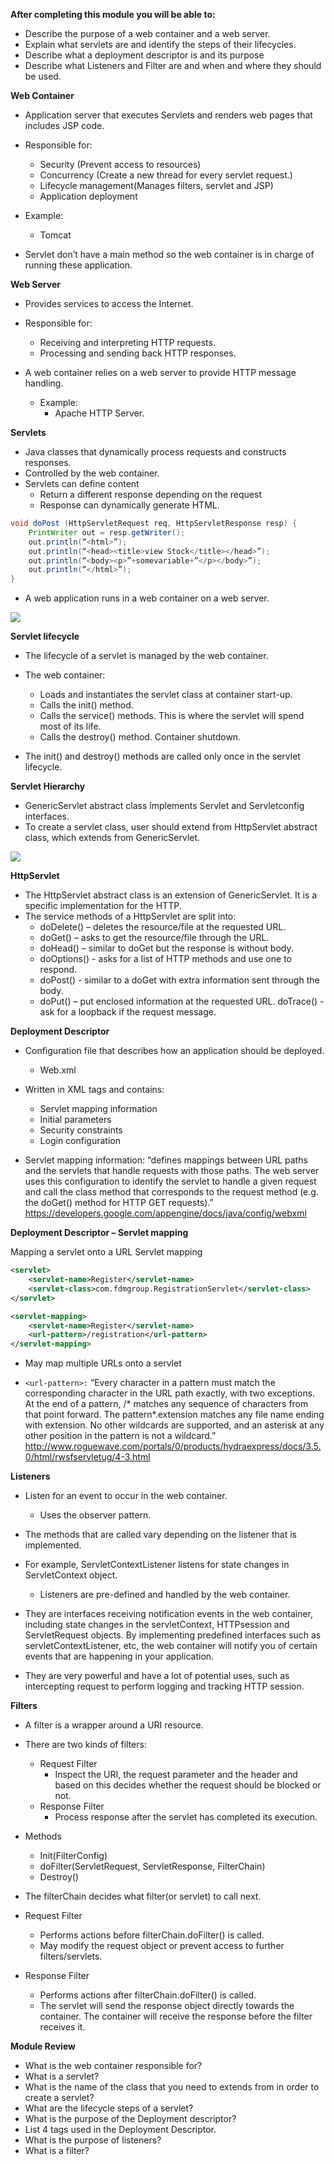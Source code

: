 **After completing this module you will be able to:**

- Describe the purpose of a web container and a web server.
- Explain what servlets are and identify the steps of their lifecycles.
- Describe what a deployment descriptor is and its purpose
- Describe what Listeners and Filter are and when and where they should be used.

**Web Container**

- Application server that executes Servlets and renders web pages that includes JSP code.
- Responsible for:
  - Security (Prevent access  to resources)
  - Concurrency (Create a new thread for every servlet request.)
  - Lifecycle management(Manages filters, servlet and JSP)
  - Application deployment

- Example: 
  - Tomcat

- Servlet don’t have a main method so the web container is in charge of running these application.

**Web Server**

- Provides services to access the Internet.
- Responsible for:
  - Receiving and interpreting HTTP requests.
  - Processing and sending back HTTP responses.

- A web container relies on a web server to provide HTTP message handling.
  - Example: 
    - Apache HTTP Server.

**Servlets**

- Java classes that dynamically process requests and constructs responses.
- Controlled by the web container.
- Servlets can define content
  - Return a different response depending on the request 
  - Response can dynamically generate HTML.

``` java
void doPost (HttpServletRequest req, HttpServletResponse resp) {
	PrintWriter out = resp.getWriter();
	out.println(“<html>”);
	out.println(“<head><title>view Stock</title></head>”);
	out.println(“<body><p>”+somevariable+”</p></body>”);
	out.println(“</html>”);
}
```

- A web application runs in a web container on a web server.

<img src="../PHOTOS/server-side-01.png">

**Servlet lifecycle**

- The lifecycle of a servlet is managed by the web container.
- The web container:
  - Loads and instantiates the servlet class at container start-up.
  - Calls the init() method.
  - Calls the service() methods. This is where the servlet will spend most of its life.
  - Calls the destroy() method. Container shutdown.

- The init() and destroy() methods are called only once in the servlet lifecycle.

**Servlet Hierarchy**

- GenericServlet abstract class implements Servlet and Servletconfig interfaces.
- To create a servlet class, user should extend from HttpServlet abstract class, which extends from GenericServlet.

<img src="../PHOTOS/server-side-02.png">

**HttpServlet**

- The HttpServlet abstract class is an extension of GenericServlet. It is a specific implementation for the HTTP.
- The service methods of a HttpServlet are split into:
  - doDelete() – deletes the resource/file at the requested URL.
  - doGet() – asks to get the resource/file through the URL.
  - doHead() – similar to doGet but the response is without body.
  - doOptions() - asks for a list of HTTP methods and use one to respond.
  - doPost() - similar to a doGet with extra information sent through the body.
  - doPut() – put enclosed information at the requested URL.
    doTrace() - ask for a loopback if the request message.

**Deployment Descriptor**

- Configuration file that describes how an application should be deployed.
  - Web.xml
- Written in XML tags and contains:
  - Servlet mapping information
  - Initial parameters
  - Security constraints
  - Login configuration

- Servlet mapping information: “defines mappings between URL paths and the servlets that handle requests with those paths. The web server uses this configuration to identify the servlet to handle a given request and call the class method that corresponds to the request method (e.g. the doGet() method for HTTP GET requests).” https://developers.google.com/appengine/docs/java/config/webxml

**Deployment Descriptor – Servlet mapping**

Mapping a servlet onto a URL Servlet mapping

``` xml
<servlet>
	<servlet-name>Register</servlet-name>
	<servlet-class>com.fdmgroup.RegistrationServlet</servlet-class>
</servlet>

<servlet-mapping>
	<servlet-name>Register</servlet-name>
	<url-pattern>/registration</url-pattern>
</servlet-mapping>
```

- May map multiple URLs onto a servlet

- `<url-pattern>:` “Every character in a pattern must match the corresponding character in the URL path exactly, with two exceptions. At the end of a pattern, /* matches any sequence of characters from that point forward. The pattern*.extension matches any file name ending with extension. No other wildcards are supported, and an asterisk at any other position in the pattern is not a wildcard.” http://www.roguewave.com/portals/0/products/hydraexpress/docs/3.5.0/html/rwsfservletug/4-3.html

**Listeners**

- Listen for an event to occur in the web container.
  - Uses the observer pattern.
- The methods that are called vary depending on the listener that is implemented.
- For example, ServletContextListener listens for state changes in ServletContext object.
  - Listeners are pre-defined and handled by the web container.

- They are interfaces receiving notification events in the web container, including state changes in the servletContext, HTTPsession and ServletRequest objects. By implementing predefined interfaces such as servletContextListener, etc, the web container will notify you of certain events that are happening in your application.

- They are very powerful and have a lot of potential uses, such as intercepting request to perform logging and tracking HTTP session.

**Filters**

- A filter is a wrapper around a URI resource. 
- There are two kinds of filters:
  - Request Filter
    - Inspect the URI, the request parameter and the header and based on this decides whether the request should be blocked or not.
  - Response Filter
    - Process response after the servlet has completed its execution.
- Methods
  - Init(FilterConfig)
  - doFilter(ServletRequest, ServletResponse, FilterChain)
  - Destroy() 

- The filterChain decides what filter(or servlet) to call next.
- Request Filter
  - Performs actions before filterChain.doFilter() is called.
  - May modify the request object or prevent access to further filters/servlets.

- Response Filter
  - Performs actions after filterChain.doFilter() is called.
  - The servlet will send the response object directly towards the container. The container will receive the response before the filter receives it.

**Module Review**

- What is the web container responsible for?
- What is a servlet?
- What is the name of the class that you need to extends from in order to create a servlet?
- What are the lifecycle steps of a servlet?
- What is the purpose of the Deployment descriptor?
- List 4 tags used in the Deployment Descriptor.
- What  is the purpose of listeners?
- What is a filter?







